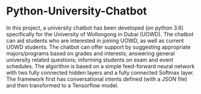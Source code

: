 # Python-University-Chatbot
In this project, a university chatbot has been developed (on python 3.6) specifically for the University of Wollongong in Dubai (UOWD). The chatbot can aid students who are interested in joining UOWD, as well as current UOWD students. The chatbot can offer support by suggesting appropriate majors/programs based on grades and interests; answering general university related questions; informing students on exam and event schedules. The algorithm is based on a simple feed-forward neural network with two fully connected hidden layers and a fully connected Softmax layer. The framework first has conversational intents defined (with a JSON file) and then transformed to a Tensorflow model. 
